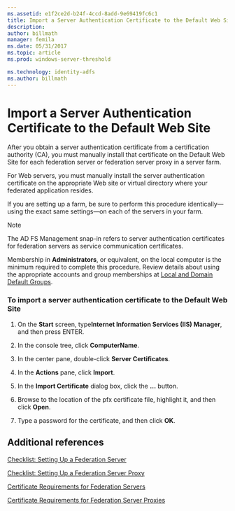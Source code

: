 ```yaml
---
ms.assetid: e1f2ce2d-b24f-4ccd-8add-9e69419fc6c1
title: Import a Server Authentication Certificate to the Default Web Site
description:
author: billmath
manager: femila
ms.date: 05/31/2017
ms.topic: article
ms.prod: windows-server-threshold

ms.technology: identity-adfs
ms.author: billmath
---
```


# Import a Server Authentication Certificate to the Default Web Site

After you obtain a server authentication certificate from a certification authority \(CA\), you must manually install that certificate on the Default Web Site for each federation server or federation server proxy in a server farm.  
  
For Web servers, you must manually install the server authentication certificate on the appropriate Web site or virtual directory where your federated application resides.  
  
If you are setting up a farm, be sure to perform this procedure identically—using the exact same settings—on each of the servers in your farm.  
  
> [!NOTE]  
> The AD FS Management snap\-in refers to server authentication certificates for federation servers as service communication certificates.  
  
Membership in **Administrators**, or equivalent, on the local computer is the minimum required to complete this procedure.  Review details about using the appropriate accounts and group memberships at [Local and Domain Default Groups](https://go.microsoft.com/fwlink/?LinkId=83477).   
  
### To import a server authentication certificate to the Default Web Site  
  
1.  On the **Start** screen, type**Internet Information Services \(IIS\) Manager**, and then press ENTER.  
  
2.  In the console tree, click **ComputerName**.  
  
3.  In the center pane, double\-click **Server Certificates**.  
  
4.  In the **Actions** pane, click **Import**.  
  
5.  In the **Import Certificate** dialog box, click the **…** button.  
  
6.  Browse to the location of the pfx certificate file, highlight it, and then click **Open**.  
  
7.  Type a password for the certificate, and then click **OK**.  
  
## Additional references  
[Checklist: Setting Up a Federation Server](Checklist--Setting-Up-a-Federation-Server.md)  
  
[Checklist: Setting Up a Federation Server Proxy](Checklist--Setting-Up-a-Federation-Server-Proxy.md)  
  
[Certificate Requirements for Federation Servers](https://technet.microsoft.com/library/dd807040.aspx)  
  
[Certificate Requirements for Federation Server Proxies](https://technet.microsoft.com/library/dd807054.aspx)  
   
  

